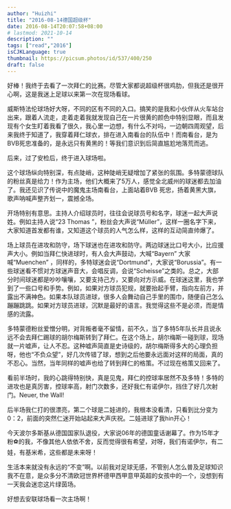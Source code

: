 ```yaml
---
author: "Huizhi"
title: "2016-08-14德国超级杯"
date: 2016-08-14T20:07:58+08:00
# lastmod: 2021-10-14
description: ""
tags: ["read","2016"]
isCJKLanguage: true
thumbnail: https://picsum.photos/id/537/400/250
draft: false
---
```

好棒！我终于去看了一次拜仁的比赛。尽管大家都说超级杯很鸡肋，但我还是很开心啊，这是我迷上足球以来第一次在现场看球。

威斯特法伦球场好大呀，不同的区有不同的入口。搞笑的是我和小伙伴从火车站台出来，跟着人流走，走着走着我就发现自己在一片很黄的颜色中特别显眼，而且发现有个女生盯着我看了很久，我心里一边想，有什么不对吗，一边朝四周观望，后来我终于知道了，我穿着拜仁球衣，排在进入南看台的队伍中！而南看台，是为BVB死忠准备的，是永远只有黄黑的！等我们意识到后简直尴尬地落荒而逃。

后来，过了安检后，终于进入球场啦。

这个球场纵向特别深，有点陡峭，这种陡峭无疑增加了紧张的氛围。多特蒙德球队的粉丝真是给力！作为主场，他们大概来了5万人，感觉全北威州的球迷都去加油了。我还见识了传说中的魔鬼主场南看台，上面站着BVB 死忠，扬着黄黑大旗，歌声呐喊声整齐划一，震撼全场。

开场特别有意思。主持人介绍球员时，往往会说球员号和名字，球迷一起大声说姓。例如主持人说“23 Thomas ”，粉丝会大声说“Müller”，这样一圈名字下来，大家知道首发都有谁，又知道这个球员的人气怎么样，这样的互动简直帅爆了。

场上球员在进攻和防守，场下球迷也在进攻和防守。两边球迷比口号大小，比应援声大小。例如当拜仁快进球时，有人会大声鼓动，大喊“Bayern” 大家喊“Muenchen” ，同样的，多特球迷会说“Dortmund”，大家说“Borussia”。有一些球迷看不惯对方球迷声音大，会唱反调，会说“Scheisse”之类的。总之，大部分时间球迷都是吵吵嚷嚷，又要支持己方，又要向对方示威。在球迷这里，我也学到了一些口号和手势。例如，如果对方球员犯规，就要抬起手臂，指向左前方，并露出不满神色。如果本队球员进球，很多人会舞动自己手里的围巾，随便自己怎么蹦蹦跳跳。如果对方球员进球，沉默是最好的语言。我觉得这些不是必须，而是情感的流露。

多特蒙德粉丝爱憎分明，对背叛者毫不留情，前不久，当了多特5年队长并且说永远不会去拜仁踢球的胡尔梅斯转到了拜仁。在这个场上，胡尔梅斯一碰到球，现场就一片嘘声，让人不忍。这种嘘声简直是史诗级的，胡尔梅斯得多大的心理负担呀，他也“不负众望”，好几次传错了球，想到之后他要永远面对这样的局面，真的不忍心。当然，当年同样的嘘声也给了转到拜仁的格策。不过现在格策又回来了。

看前半场时，我的心跳得特别快，真是见鬼，拜仁的控球率居然不及多特！多特的进攻也是真厉害，控球率高，射门次数多，还好我仁有诺伊尔，挡住了好几次射门。Neuer, the Wall!

后半场我仁打的很漂亮，第二个球是二娃进的，我根本没看清，只看到比分变为0：2，前面的突然仁迷开始站起来大声庆祝。二娃进球了我hin开心！

今天波尔多斯基从德国国家队退役，大家说06年的德国童话谢幕了。作为15年才粉⚽的我，不像其他人依依不舍，反而觉得很有希望，对呀，我们有诺伊尔，有二娃，有基米希，这些都是未来呀！

生活本来就没有永远的“不变”啊。以前我对足球无感，不管别人怎么普及足球知识我不在意，是众多分不清欧冠世界杯德甲西甲意甲英超的女孩中的一个，没想到有一天我会迷恋这片绿茵场。

好想去安联球场看一次主场啊！